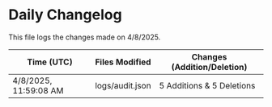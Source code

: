 # Daily Changelog

This file logs the changes made on 4/8/2025.

| Time (UTC)             | Files Modified                    | Changes (Addition/Deletion) |
|------------------------|-----------------------------------|-----------------------------|
| 4/8/2025, 11:59:08 AM | logs/audit.json | 5 Additions & 5 Deletions |
